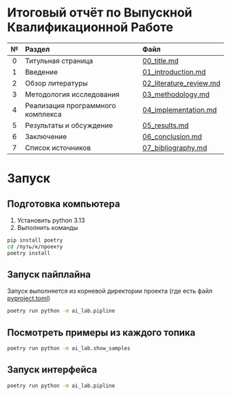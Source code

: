 # Итоговый отчёт по Выпускной Квалификационной Работе

| № | Раздел                            | Файл                                                          |
|:-:|:----------------------------------|:--------------------------------------------------------------|
| 0 | Титульная страница                | [00_title.md](final_work/00_title.md)                         |
| 1 | Введение                          | [01_introduction.md](final_work/01_introduction.md)           |
| 2 | Обзор литературы                  | [02_literature_review.md](final_work/02_literature_review.md) |
| 3 | Методология исследования          | [03_methodology.md](final_work/03_methodology.md)             |
| 4 | Реализация программного комплекса | [04_implementation.md](final_work/04_implementation.md)       |
| 5 | Результаты и обсуждение           | [05_results.md](final_work/05_results.md)                     |
| 6 | Заключение                        | [06_conclusion.md](final_work/06_conclusion.md)               |
| 7 | Список источников                 | [07_bibliography.md](final_work/07_bibliography.md)           |

# Запуск

## Подготовка компьютера

1. Установить python 3.13
2. Выполнить команды 

```bash
pip install poetry
cd /путь/к/проекту
poetry install
```

## Запуск пайплайна

Запуск выполняется из корневой директории проекта (где есть файл [pyproject.toml](pyproject.toml))

```bash
poetry run python -m ai_lab.pipline
```

## Посмотреть примеры из каждого топика

```bash
poetry run python -m ai_lab.show_samples
```

## Запуск интерфейса

```bash
poetry run python -m ai_lab.pipline
```
